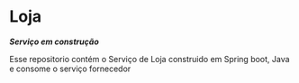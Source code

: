 # Loja

***Serviço em construção***

Esse repositorio contém o Serviço de Loja construido em Spring boot, Java e consome o serviço fornecedor
